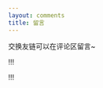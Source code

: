 ```yaml
---
layout: comments
title: 留言
---
```


交换友链可以在评论区留言~


!!!
<script type="text/javascript" src="//rf.revolvermaps.com/0/0/7.js?i=5rz54ksx41y&amp;m=0&amp;c=ffffff&amp;cr1=f&amp;sx=0&amp;cdb=ffffff&amp;ds=10" async="async"></script>
!!!
